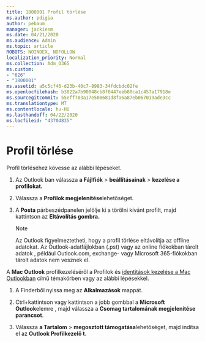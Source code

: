 ```yaml
---
title: 1800001 Profil törlése
ms.author: pdigia
author: pebaum
manager: jackiesm
ms.date: 04/21/2020
ms.audience: Admin
ms.topic: article
ROBOTS: NOINDEX, NOFOLLOW
localization_priority: Normal
ms.collection: Adm_O365
ms.custom:
- "626"
- "1800001"
ms.assetid: a5c5cf46-d23b-40c7-8983-34fdcbdc02fe
ms.openlocfilehash: b3822a7b90048cb8f0447eeb80ca1c457a17918e
ms.sourcegitcommit: 55eff703a17e500681d8fa6a87eb067019ade3cc
ms.translationtype: MT
ms.contentlocale: hu-HU
ms.lasthandoff: 04/22/2020
ms.locfileid: "43704835"
---
```

# <a name="delete-a-profile"></a>Profil törlése

Profil törléséhez kövesse az alábbi lépéseket.
  
1. Az Outlook ban válassza **a Fájlfiók** \> **beállításainak** \> **kezelése a profilokat.**

2. Válassza a **Profilok megjelenítése**lehetőséget.

3. A **Posta** párbeszédpanelen jelölje ki a törölni kívánt profilt, majd kattintson az **Eltávolítás gombra.**

    > [!NOTE]
    > Az Outlook figyelmeztetheti, hogy a profil törlése eltávolítja az offline adatokat. Az Outlook-adatfájlokban (.pst) vagy az online fiókokban tárolt adatok , például Outlook.com, exchange- vagy Microsoft 365-fiókokban tárolt adatok nem vesznek el.
  
A **Mac Outlook** profilkezeléséről a Profilok és [identitások kezelése a Mac Outlookban](https://support.office.com/article/fed2a955-74df-4a24-bef6-78a426958c4c.aspx) című témakörben vagy az alábbi lépésekkel.
  
1. A Finderből nyissa meg az **Alkalmazások** mappát.

2. Ctrl+kattintson vagy kattintson a jobb gombbal a **Microsoft Outlook**elemre , majd válassza a **Csomag tartalomának megjelenítése parancsot**.

3. Válassza **a Tartalom** \> **megosztott támogatása**lehetőséget, majd indítsa el az **Outlook Profilkezelő t.**
